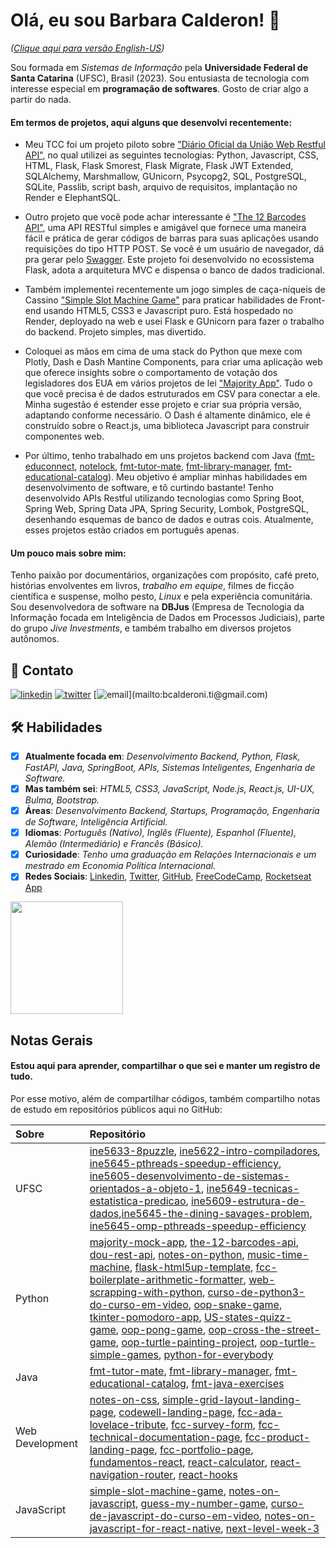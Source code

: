 # Olá, eu sou Barbara Calderon! 👋

_([Clique aqui para versão English-US](https://github.com/barbaracalderon/barbaracalderon))_

Sou formada em *Sistemas de Informação* pela __Universidade Federal de Santa Catarina__ (UFSC), Brasil (2023). Sou entusiasta de tecnologia com interesse especial em __programação de softwares__. Gosto de criar algo a partir do nada.

#### Em termos de projetos, aqui alguns que desenvolvi recentemente:

- Meu TCC foi um projeto piloto sobre ["Diário Oficial da União Web Restful API"](https://github.com/barbaracalderon/dou-rest-api), no qual utilizei as seguintes tecnologias: Python, Javascript, CSS, HTML, Flask, Flask Smorest, Flask Migrate, Flask JWT Extended, SQLAlchemy, Marshmallow, GUnicorn, Psycopg2, SQL, PostgreSQL, SQLite, Passlib, script bash, arquivo de requisitos, implantação no Render e ElephantSQL.

- Outro projeto que você pode achar interessante é ["The 12 Barcodes API"](https://github.com/barbaracalderon/dou-rest-api), uma API RESTful simples e amigável que fornece uma maneira fácil e prática de gerar códigos de barras para suas aplicações usando requisições do tipo HTTP POST. Se você é um usuário de navegador, dá pra gerar pelo [Swagger](https://the-12-barcodes-api.onrender.com/swagger-ui). Este projeto foi desenvolvido no ecossistema Flask, adota a arquitetura MVC e dispensa o banco de dados tradicional.

- Também implementei recentemente um jogo simples de caça-níqueis de Cassino ["Simple Slot Machine Game"](https://github.com/barbaracalderon/simple-slot-machine-game) para praticar habilidades de Front-end usando HTML5, CSS3 e Javascript puro. Está hospedado no Render, deployado na web e usei Flask e GUnicorn para fazer o trabalho do backend. Projeto simples, mas divertido.

- Coloquei as mãos em cima de uma stack do Python que mexe com Plotly, Dash e Dash Mantine Components, para criar uma aplicação web que oferece insights sobre o comportamento de votação dos legisladores dos EUA em vários projetos de lei ["Majority App"](https://github.com/barbaracalderon/majority-mock-app). Tudo o que você precisa é de dados estruturados em CSV para conectar a ele. Minha sugestão é estender esse projeto e criar sua própria versão, adaptando conforme necessário. O Dash é altamente dinâmico, ele é construído sobre o React.js, uma biblioteca Javascript para construir componentes web.

- Por último, tenho trabalhado em uns projetos backend com Java ([fmt-educonnect](https://github.com/barbaracalderon/fmt-educonnect), [notelock](https://github.com/barbaracalderon/notelock), [fmt-tutor-mate](https://github.com/barbaracalderon/fmt-tutor-mate), [fmt-library-manager](https://github.com/barbaracalderon/fmt-library-manager), [fmt-educational-catalog](https://github.com/barbaracalderon/fmt-educational-catalog)). Meu objetivo é ampliar minhas habilidades em desenvolvimento de software, e tô curtindo bastante! Tenho desenvolvido APIs Restful utilizando tecnologias como Spring Boot, Spring Web, Spring Data JPA, Spring Security, Lombok, PostgreSQL, desenhando esquemas de banco de dados e outras cois. Atualmente, esses projetos estão criados em português apenas.

#### Um pouco mais sobre mim:

Tenho paixão por documentários, organizações com propósito, café preto, histórias envolventes em livros, *trabalho em equipe*, filmes de ficção científica e suspense, molho pesto, *Linux* e pela experiência comunitária. Sou desenvolvedora de software na **DBJus** (Empresa de Tecnologia da Informação focada em Inteligência de Dados em Processos Judiciais), parte do grupo *Jive Investments*, e também trabalho em diversos projetos autônomos.

## 🔗 Contato

[![linkedin](https://img.shields.io/badge/linkedin-0A66C2?style=for-the-badge&logo=linkedin&logoColor=white)](https://www.linkedin.com/in/barbaracalderondev)
[![twitter](https://img.shields.io/badge/twitter-1DA1F2?style=for-the-badge&logo=twitter&logoColor=white)](https://twitter.com/bederoni)
[![email](https://img.shields.io/badge/email-%23BB001B.svg?&style=for-the-badge&logo=gmail&logoColor=white?")](mailto:bcalderoni.ti@gmail.com)

## 🛠 Habilidades
- [x] **Atualmente focada em**: *Desenvolvimento Backend, Python, Flask, FastAPI, Java, SpringBoot, APIs, Sistemas Inteligentes, Engenharia de Software.*
- [x] **Mas também sei**: *HTML5, CSS3, JavaScript, Node.js, React.js, UI-UX, Bulma, Bootstrap.*
- [x] **Áreas**: *Desenvolvimento Backend, Startups, Programação, Engenharia de Software, Inteligência Artificial.*
- [x] **Idiomas**: *Português (Nativo), Inglês (Fluente), Espanhol (Fluente), Alemão (Intermediário) e Francês (Básico).*
- [x] **Curiosidade**: *Tenho uma graduação em Relações Internacionais e um mestrado em Economia Política Internacional.*
- [x] **Redes Sociais**: [Linkedin](https://linkedin.com/in/bcalderoni), [Twitter](https://twitter.com/bederoni), [GitHub](https://github.com/barbaracalderon),  [FreeCodeCamp](https://www.freecodecamp.org/fcc8ff5faa1-d589-4ed4-9a0e-ca6e09b6d678), [Rocketseat App](https://app.rocketseat.com.br/me/barbara-calderon-00405)

<p>
<img height="180em" src="https://github-readme-stats-sigma-five.vercel.app/api/top-langs/?username=barbaracalderon&layout=compact"/>
</p>

## Notas Gerais

#### Estou aqui para aprender, compartilhar o que sei e manter um registro de tudo.
Por esse motivo, além de compartilhar códigos, também compartilho notas de estudo em repositórios públicos aqui no GitHub:

Sobre | Repositório
:------| :--------------------
UFSC | [ine5633-8puzzle](https://github.com/barbaracalderon/ine5633-8puzzle), [ine5622-intro-compiladores](https://github.com/barbaracalderon/ine5622-intro-compiladores), [ine5645-pthreads-speedup-efficiency](https://github.com/barbaracalderon/ine5645-pthreads-speedup-efficiency), [ine5605-desenvolvimento-de-sistemas-orientados-a-objeto-1](https://github.com/barbaracalderon/ine5605-desenvolvimento-de-sistemas-orientados-a-objeto-1), [ine5649-tecnicas-estatistica-predicao](https://github.com/barbaracalderon/ine5649-tecnicas-estatistica-predicao), [ine5609-estrutura-de-dados](https://github.com/barbaracalderon/ine5609-estrutura-de-dados),[ine5645-the-dining-savages-problem](https://github.com/barbaracalderon/ine5645-the-dining-savages-problem), [ine5645-omp-pthreads-speedup-efficiency](https://github.com/barbaracalderon/ine5645-omp-pthreads-speedup-efficiency)
Python| [majority-mock-app](https://github.com/barbaracalderon/majority-mock-app), [the-12-barcodes-api](https://github.com/barbaracalderon/the-12-barcodes-api), [dou-rest-api](https://github.com/barbaracalderon/dou-rest-api),  [notes-on-python](https://github.com/barbaracalderon/notes-on-python), [music-time-machine](https://github.com/barbaracalderon/music-time-machine-spotify), [flask-html5up-template](https://github.com/barbaracalderon/flask-html5up-template), [fcc-boilerplate-arithmetic-formatter](https://github.com/barbaracalderon/fcc-boilerplate-arithmetic-formatter), [web-scrapping-with-python](https://github.com/barbaracalderon/web-scrapping-with-python), [curso-de-python3-do-curso-em-video](https://github.com/barbaracalderon/curso-de-python3-do-curso-em-video), [oop-snake-game](https://github.com/barbaracalderon/oop-snake-game), [tkinter-pomodoro-app](https://github.com/barbaracalderon/tkinter-pomodoro-app), [US-states-quizz-game](https://github.com/barbaracalderon/US-states-quizz-game), [oop-pong-game](https://github.com/barbaracalderon/oop-pong-game), [oop-cross-the-street-game](https://github.com/barbaracalderon/oop-cross-the-street-game), [oop-turtle-painting-project](https://github.com/barbaracalderon/oop-turtle-painting-project), [oop-turtle-simple-games](https://github.com/barbaracalderon/oop-turtle-simple-games), [python-for-everybody](https://github.com/barbaracalderon/python-for-everybody)
Java | [fmt-tutor-mate](https://github.com/barbaracalderon/fmt-tutor-mate), [fmt-library-manager](https://github.com/barbaracalderon/fmt-library-manager), [fmt-educational-catalog](https://github.com/barbaracalderon/fmt-educational-catalog), [fmt-java-exercises](https://github.com/barbaracalderon/fmt-java-exercises)
Web Development| [notes-on-css](https://github.com/barbaracalderon/notes-on-css), [simple-grid-layout-landing-page](https://github.com/barbaracalderon/simple-grid-layout-landing-page), [codewell-landing-page](https://github.com/barbaracalderon/codewell-landing-page), [fcc-ada-lovelace-tribute](https://github.com/barbaracalderon/fcc-ada-lovelace-tribute), [fcc-survey-form](https://github.com/barbaracalderon/fcc-survey-form), [fcc-technical-documentation-page](https://github.com/barbaracalderon/fcc-technical-documentation-page), [fcc-product-landing-page](https://github.com/barbaracalderon/fcc-product-landing-page), [fcc-portfolio-page](https://github.com/barbaracalderon/fcc-personal-portfolio), [fundamentos-react](https://github.com/barbaracalderon/fundamentos-react), [react-calculator](https://github.com/barbaracalderon/react-calculator), [react-navigation-router](https://github.com/barbaracalderon/react-navigation-router), [react-hooks](https://github.com/barbaracalderon/react-hooks)
JavaScript| [simple-slot-machine-game](https://github.com/barbaracalderon/simple-slot-machine-game), [notes-on-javascript](https://github.com/barbaracalderon/notes-on-javascript),  [guess-my-number-game](https://github.com/barbaracalderon/guess-my-number-game), [curso-de-javascript-do-curso-em-video](https://github.com/barbaracalderon/curso-de-javascript-do-curso-em-video), [notes-on-javascript-for-react-native](https://github.com/barbaracalderon/notes-on-javascript-for-react-native), [next-level-week-3](https://github.com/barbaracalderon/next-level-week-3)
